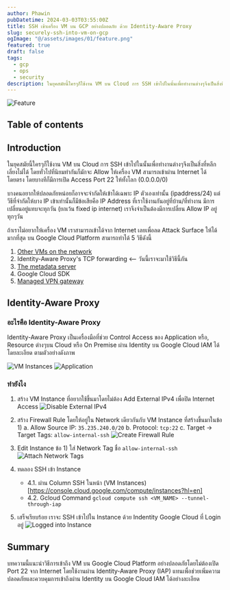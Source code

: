```yaml
---
author: Phawin
pubDatetime: 2024-03-03T03:55:00Z
title: SSH เข้าเครื่อง VM บน GCP อย่างปลอดภัย ด้วย Identity-Aware Proxy
slug: securely-ssh-into-vm-on-gcp
ogImage: "@/assets/images/01/feature.png"
featured: true
draft: false
tags:
  - gcp
  - ops
  - security
description: ในยุคสมัยนี้ใครๆก็ใช้งาน VM บน Cloud การ SSH เข้าไปในนั้นเพื่อทำงานต่างๆจึงเป็นสิ่งที่หลีกเลี่ยงไม่ได้ บทความนี้นำเสนอวิธีเพิ่มความปลอดภัยในการใช้งาน VM Instance ของคุณ
---
```


![Feature](@/assets/images/01/feature.png)

## Table of contents

## Introduction

ในยุคสมัยนี้ใครๆก็ใช้งาน VM บน Cloud การ SSH เข้าไปในนั้นเพื่อทำงานต่างๆจึงเป็นสิ่งที่หลีกเลี่ยงไม่ได้ โดยทั่วไปที่นิยมทำกันก็มักจะ Allow ให้เครื่อง VM สามารถเข้าผ่าน Internet ได้โดยตรง โดยบางทีก็มีการเปิด Access Port 22 ให้ทั้งโลก (0.0.0.0/0)

บางคนอยากให้ปลอดภัยหน่อยก็อาจจะจำกัดให้เข้าได้เฉพาะ IP ตัวเองเท่านั้น (ipaddress/24) แต่วีธีที่จำกัดให้บาง IP เข้าเท่านั้นก็มีข้อเสียคือ IP Address ที่เราใช้งานกันอยู่ที่บ้าน/ที่ทำงาน มีการเปลี่ยนอยู่แทบจะทุกวัน (ยกเว้น fixed ip internet) เราจึงจำเป็นต้องมีการเปลี่ยน Allow IP อยู่ทุกๆวัน

ถ้าเราไม่อยากให้เครื่อง VM เราสามารถเข้าได้จาก Internet เลยเพื่อลด Attack Surface ให้ได้มากที่สุด บน Google Cloud Platform สามารถทำได้ 5 วิธีดังนี้

1. [Other VMs on the network](https://cloud.google.com/solutions/connecting-securely#bastion)
2. Identity-Aware Proxy's TCP forwarding <-- วันนี้เราจะมาใช้วิธีนี้กัน
3. [The metadata server](https://cloud.google.com/firewall/docs/firewalls#gcp-metadata-server)
4. Google Cloud SDK
5. [Managed VPN gateway](https://cloud.google.com/solutions/connecting-securely#vpn)

## Identity-Aware Proxy

### อะไรคือ Identity-Aware Proxy

Identity-Aware Proxy เป็นเครื่องมือที่ช่วย Control Access ของ Application หรือ, Resource ต่างๆบน Cloud หรือ On Premise ผ่าน Identity บน Google Cloud IAM ได้โดยละเอียด ตามตัวอย่างดังภาพ

![VM Instances](@/assets/images/01/secure-vm.png)
![Application](@/assets/images/01/secure-application.png)

### ทำยังไง

1. สร้าง VM Instance ที่อยากใช้ขึ้นมาโดยไม่ต้อง Add External IPv4 เพื่อปิด Internet Access
   ![Disable External IPv4](@/assets/images/01/disable-external-ipv4.png)
2. สร้าง Firewall Rule โดยให้อยู่ใน Network เดียวกันกับ VM Instance ที่สร้างขึ้นมาในข้อ 1)
   a. Allow Source IP: `35.235.240.0/20`
   b. Protocol: `tcp:22`
   c. Target -> Target Tags: `allow-internal-ssh`
   ![Create Firewall Rule](@/assets/images/01/firewall-rule.png)
3. Edit Instance ข้อ 1) ใส่ Network Tag ชื่อ `allow-internal-ssh`
   ![Attach Network Tags](@/assets/images/01/network-tags.png)

4. ทดลอง SSH เข้า Instance

   - 4.1. ผ่าน Column SSH ในหน้า (VM Instances)[https://console.cloud.google.com/compute/instances?hl=en]
   - 4.2. Gcloud Command
     `gcloud compute ssh <VM_NAME> --tunnel-through-iap`

5. เสร็จเรียบร้อย เราจะ SSH เข้าไปใน Instance ด้วย Indentity Google Cloud ที่ Login อยู่
   ![Logged into Instance](@/assets/images/01/done.png)

## Summary

บทความนี้แนะนำวิธีการเข้าถึง VM บน Google Cloud Platform อย่างปลอดภัยโดยไม่ต้องเปิด Port 22 จาก Internet โดยใช้งานผ่าน Identity-Aware Proxy (IAP) แทนเพื่อช่วยเพิ่มความปลอดภัยและควบคุมการเข้าถึงผ่าน Identity บน Google Cloud IAM ได้อย่างละเอียด
